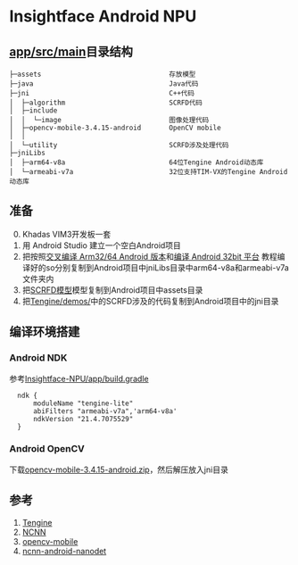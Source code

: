 # Insightface Android NPU

## [app/src/main](https://github.com/mlbo/Insightface-NPU/tree/master/app/src/main)目录结构

```
├─assets                                存放模型
├─java                                  Java代码
├─jni                                   C++代码
│  ├─algorithm                          SCRFD代码
│  ├─include                            
│  │  └─image                           图像处理代码
│  ├─opencv-mobile-3.4.15-android       OpenCV mobile     
│  │  
│  └─utility                            SCRFD涉及处理代码
├─jniLibs
│  ├─arm64-v8a                          64位Tengine Android动态库
│  └─armeabi-v7a                        32位支持TIM-VX的Tengine Android动态库
```


## 准备
0. Khadas VIM3开发板一套
1. 用 Android Studio 建立一个空白Android项目
2. 把按照[交叉编译 Arm32/64 Android 版本](https://github.com/OAID/Tengine/blob/tengine-lite/doc/compile.md#3-%E4%BA%A4%E5%8F%89%E7%BC%96%E8%AF%91-arm3264-android-%E7%89%88%E6%9C%AC)和[编译 Android 32bit 平台](https://github.com/OAID/Tengine/blob/tengine-lite/doc/npu_tim-vx_user_manual_zh.md#29-%E7%BC%96%E8%AF%91-android-32bit-%E5%B9%B3%E5%8F%B0)
教程编译好的so分别复制到Android项目中jniLibs目录中arm64-v8a和armeabi-v7a文件夹内
3. 把[SCRFD模型](#)模型复制到Android项目中assets目录
4. 把[Tengine/demos/](https://github.com/OAID/Tengine/tree/tengine-lite/demos0)中的SCRFD涉及的代码复制到Android项目中的jni目录

## 编译环境搭建

### Android NDK

参考[Insightface-NPU/app/build.gradle](https://github.com/mlbo/Insightface-NPU/blob/master/app/build.gradle#L18)
```
  ndk {
      moduleName "tengine-lite"
      abiFilters "armeabi-v7a",'arm64-v8a'
      ndkVersion "21.4.7075529"
  }
```


### Android OpenCV

下载[opencv-mobile-3.4.15-android.zip](https://github.com/nihui/opencv-mobile/releases/download/v13/opencv-mobile-3.4.15-android.zip)，然后解压放入jni目录



## 参考

1. [Tengine](https://github.com/OAID/Tengine)
2. [NCNN](https://github.com/OAID/Tengine)
3. [opencv-mobile](https://github.com/nihui/opencv-mobile)
4. [ncnn-android-nanodet](https://github.com/nihui/ncnn-android-nanodet)
